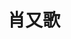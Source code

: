 ---
user: xiaoyouge
title: 肖又歌
position: Interaction Designer
company: frog
featured: true
talk: keynote

bio: "Youge is an interaction designer II at frog Shanghai. He has a great passion to connect the user with technology and business. He is keen to help the client to envision the future with a design-driven mind and build the best-in-class user experience. <br/>

Before frog, he has worked in Asia, Europe and US with start-ups, design agencies and leading IT firms. Youge joined frog Amsterdam in 2014 and was relocated to Shanghai in October 2015. He has worked on varies interaction and strategic projects in retail, telecom, automobile, finance and e-commerce industry in multiple locations including Amsterdam, Shanghai, Sydney and Singapore. <br/>

Youge has spent four years studying industrial and interaction design in Beijing and Taipei for his bachelor. He also holds a honours master degree in Strategic Product Design in Delft University of Technology in the Netherlands."



biocn: "Youge is an interaction designer II at frog Shanghai. He has a great passion to connect the user with technology and business. He is keen to help the client to envision the future with a design-driven mind and build the best-in-class user experience.<br/> 

Before frog, he has worked in Asia, Europe and US with start-ups, design agencies and leading IT firms. Youge joined frog Amsterdam in 2014 and was relocated to Shanghai in October 2015. He has worked on varies interaction and strategic projects in retail, telecom, automobile, finance and e-commerce industry in multiple locations including Amsterdam, Shanghai, Sydney and Singapore. <br/>

Youge has spent four years studying industrial and interaction design in Beijing and Taipei for his bachelor. He also holds a honours master degree in Strategic Product Design in Delft University of Technology in the Netherlands."


---